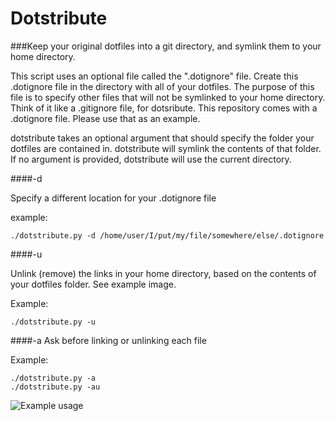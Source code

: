 Dotstribute
===

###Keep your original dotfiles into a git directory, and symlink them to your home directory.

This script uses an optional file called the ".dotignore" file. Create this .dotignore file in the directory with all of your dotfiles. The purpose of this file is to specify other files that will not be symlinked to your home directory. Think of it like a .gitignore file, for dotsribute. This repository comes with a .dotignore file. Please use that as an example.

dotstribute takes an optional argument that should specify the folder your dotfiles are contained in. dotstribute will symlink the contents of that folder. If no argument is provided, dotstribute will use the current directory.

####-d

Specify a different location for your .dotignore file

example:

`./dotstribute.py -d /home/user/I/put/my/file/somewhere/else/.dotignore`

####-u

Unlink (remove) the links in your home directory, based on the contents of your dotfiles folder. See example image.

Example:

`./dotstribute.py -u`

####-a
Ask before linking or unlinking each file

Example:

```
./dotstribute.py -a
./dotstribute.py -au
```


![Example usage](https://raw.githubusercontent.com/ProfOak/dotstribute/master/media/example.png)
